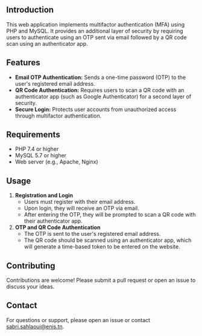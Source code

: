 ## Introduction

This web application implements multifactor authentication (MFA) using PHP and MySQL. It provides an additional layer of security by requiring users to authenticate using an OTP sent via email followed by a QR code scan using an authenticator app.

## Features

- **Email OTP Authentication:** Sends a one-time password (OTP) to the user's registered email address.
- **QR Code Authentication:** Requires users to scan a QR code with an authenticator app (such as Google Authenticator) for a second layer of security.
- **Secure Login:** Protects user accounts from unauthorized access through multifactor authentication.

## Requirements

- PHP 7.4 or higher
- MySQL 5.7 or higher
- Web server (e.g., Apache, Nginx)
    

## Usage

1. **Registration and Login**
    - Users must register with their email address.
    - Upon login, they will receive an OTP via email.
    - After entering the OTP, they will be prompted to scan a QR code with their authenticator app.
2. **OTP and QR Code Authentication**
    - The OTP is sent to the user's registered email address.
    - The QR code should be scanned using an authenticator app, which will generate a time-based token to be entered on the website.


## Contributing

Contributions are welcome! Please submit a pull request or open an issue to discuss your ideas.

## Contact

For questions or support, please open an issue or contact [sabri.sahlaoui@enis.tn](mailto:sabri.sahlaoui@enis.tn).
